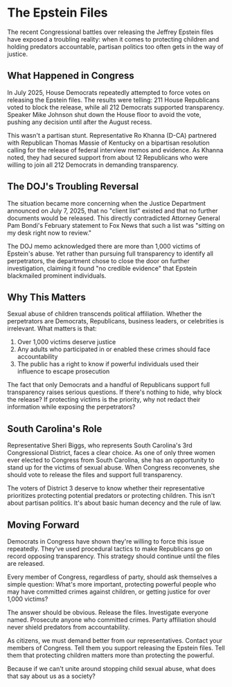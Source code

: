 # The Epstein Files

The recent Congressional battles over releasing the Jeffrey Epstein files have exposed a troubling reality: when it comes to protecting children and holding predators accountable, partisan politics too often gets in the way of justice.

## What Happened in Congress

In July 2025, House Democrats repeatedly attempted to force votes on releasing the Epstein files. The results were telling: 211 House Republicans voted to block the release, while all 212 Democrats supported transparency. Speaker Mike Johnson shut down the House floor to avoid the vote, pushing any decision until after the August recess.

This wasn't a partisan stunt. Representative Ro Khanna (D-CA) partnered with Republican Thomas Massie of Kentucky on a bipartisan resolution calling for the release of federal interview memos and evidence. As Khanna noted, they had secured support from about 12 Republicans who were willing to join all 212 Democrats in demanding transparency.

## The DOJ's Troubling Reversal

The situation became more concerning when the Justice Department announced on July 7, 2025, that no "client list" existed and that no further documents would be released. This directly contradicted Attorney General Pam Bondi's February statement to Fox News that such a list was "sitting on my desk right now to review."

The DOJ memo acknowledged there are more than 1,000 victims of Epstein's abuse. Yet rather than pursuing full transparency to identify all perpetrators, the department chose to close the door on further investigation, claiming it found "no credible evidence" that Epstein blackmailed prominent individuals.

## Why This Matters

Sexual abuse of children transcends political affiliation. Whether the perpetrators are Democrats, Republicans, business leaders, or celebrities is irrelevant. What matters is that:

1. Over 1,000 victims deserve justice
2. Any adults who participated in or enabled these crimes should face accountability
3. The public has a right to know if powerful individuals used their influence to escape prosecution

The fact that only Democrats and a handful of Republicans support full transparency raises serious questions. If there's nothing to hide, why block the release? If protecting victims is the priority, why not redact their information while exposing the perpetrators?

## South Carolina's Role

Representative Sheri Biggs, who represents South Carolina's 3rd Congressional District, faces a clear choice. As one of only three women ever elected to Congress from South Carolina, she has an opportunity to stand up for the victims of sexual abuse. When Congress reconvenes, she should vote to release the files and support full transparency.

The voters of District 3 deserve to know whether their representative prioritizes protecting potential predators or protecting children. This isn't about partisan politics. It's about basic human decency and the rule of law.

## Moving Forward

Democrats in Congress have shown they're willing to force this issue repeatedly. They've used procedural tactics to make Republicans go on record opposing transparency. This strategy should continue until the files are released.

Every member of Congress, regardless of party, should ask themselves a simple question: What's more important, protecting powerful people who may have committed crimes against children, or getting justice for over 1,000 victims?

The answer should be obvious. Release the files. Investigate everyone named. Prosecute anyone who committed crimes. Party affiliation should never shield predators from accountability.

As citizens, we must demand better from our representatives. Contact your members of Congress. Tell them you support releasing the Epstein files. Tell them that protecting children matters more than protecting the powerful.

Because if we can't unite around stopping child sexual abuse, what does that say about us as a society?